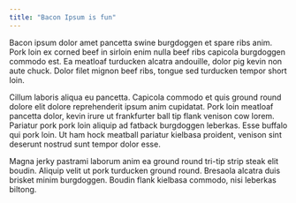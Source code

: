 ```yaml
---
title: "Bacon Ipsum is fun"
---
```


Bacon ipsum dolor amet pancetta swine burgdoggen et spare ribs anim. Pork loin ex corned beef in sirloin enim nulla beef ribs capicola burgdoggen commodo est. Ea meatloaf turducken alcatra andouille, dolor pig kevin non aute chuck. Dolor filet mignon beef ribs, tongue sed turducken tempor short loin.

Cillum laboris aliqua eu pancetta. Capicola commodo et quis ground round dolore elit dolore reprehenderit ipsum anim cupidatat. Pork loin meatloaf pancetta dolor, kevin irure ut frankfurter ball tip flank venison cow lorem. Pariatur pork pork loin aliquip ad fatback burgdoggen leberkas. Esse buffalo qui pork loin. Ut ham hock meatball pariatur kielbasa proident, venison sint deserunt nostrud sunt tempor dolor esse.

Magna jerky pastrami laborum anim ea ground round tri-tip strip steak elit boudin. Aliquip velit ut pork turducken ground round. Bresaola alcatra duis brisket minim burgdoggen. Boudin flank kielbasa commodo, nisi leberkas biltong.
